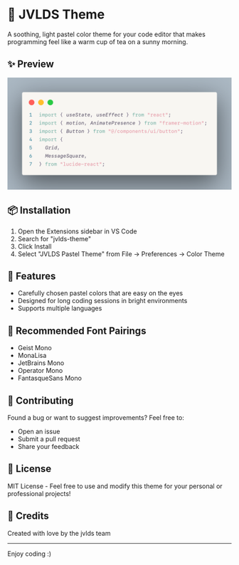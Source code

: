 # 🌸 JVLDS Theme

A soothing, light pastel color theme for your code editor that makes programming feel like a warm cup of tea on a sunny morning.

## ✨ Preview

![image](./image.png)

## 📦 Installation

1. Open the Extensions sidebar in VS Code
2. Search for "jvlds-theme"
3. Click Install
4. Select "JVLDS Pastel Theme" from File → Preferences → Color Theme

## 🌟 Features

- Carefully chosen pastel colors that are easy on the eyes
- Designed for long coding sessions in bright environments
- Supports multiple languages

## 💝 Recommended Font Pairings

- Geist Mono
- MonaLisa
- JetBrains Mono
- Operator Mono
- FantasqueSans Mono

## 🤝 Contributing

Found a bug or want to suggest improvements? Feel free to:
- Open an issue
- Submit a pull request
- Share your feedback

## 📄 License

MIT License - Feel free to use and modify this theme for your personal or professional projects!

## 🙏 Credits

Created with love by the jvlds team

---

Enjoy coding :)

